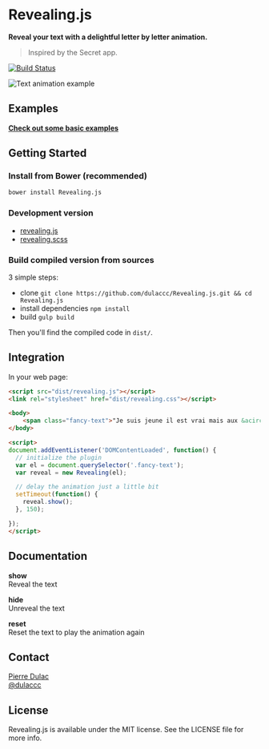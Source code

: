 # Revealing.js

**Reveal your text with a delightful letter by letter animation.**

> Inspired by the Secret app.

[![Build Status](https://travis-ci.org/dulaccc/Revealing.js.png?branch=master)](https://travis-ci.org/dulaccc/Revealing.js)

![Text animation example](examples/quote.gif)


## Examples

[**Check out some basic examples**](http://dulaccc.github.com/Revealing.js/examples/)


## Getting Started

### Install from Bower (recommended)

```sh
bower install Revealing.js
```

### Development version

- [revealing.js](https://raw.githubusercontent.com/dulaccc/Revealing.js/master/src/revealing.js)
- [revealing.scss](https://raw.githubusercontent.com/dulaccc/Revealing.js/master/src/revealing.scss)

### Build compiled version from sources

3 simple steps: 
- clone `git clone https://github.com/dulaccc/Revealing.js.git && cd Revealing.js`
- install dependencies `npm install`
- build `gulp build`

Then you'll find the compiled code in `dist/`.


## Integration

In your web page:

```html
<script src="dist/revealing.js"></script>
<link rel="stylesheet" href="dist/revealing.css"></script>

<body>
    <span class="fancy-text">"Je suis jeune il est vrai mais aux &acirc;mes bien n&eacute;es la valeur n'attend point le nombre des ann&eacute;es" Le Cid -  Corneille</span>
</body>

<script>
document.addEventListener('DOMContentLoaded', function() {
  // initialize the plugin
  var el = document.querySelector('.fancy-text');
  var reveal = new Revealing(el);

  // delay the animation just a little bit
  setTimeout(function() {
    reveal.show();
  }, 150);

});
</script>
```


## Documentation

**show**  
Reveal the text

**hide**  
Unreveal the text

**reset**  
Reset the text to play the animation again


## Contact

[Pierre Dulac](http://github.com/dulaccc)  
[@dulaccc](https://twitter.com/dulaccc)


## License

Revealing.js is available under the MIT license. See the LICENSE file for more info.
